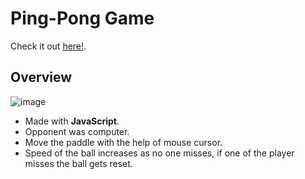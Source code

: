 # Ping-Pong Game
Check it out [here!](https://srinivas-chandu.github.io/Ping-Pong/).

## Overview
![image](https://user-images.githubusercontent.com/80870847/152471780-c9b95e63-0727-487c-9056-0f688bb418b4.png)
- Made with **JavaScript**.
- Opponent was computer.
- Move the paddle with the help of mouse cursor.
- Speed of the ball increases as no one misses, if one of the player misses the ball gets reset.
